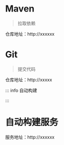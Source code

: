 # Maven

> 拉取依赖

仓库地址：http://xxxxxx

# Git

> 提交代码

仓库地址：http://xxxxx

::: info
自动构建

::: 

# 自动构建服务

服务地址：http://xxxxxx
